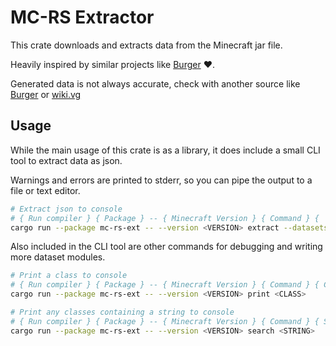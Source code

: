# MC-RS Extractor

This crate downloads and extracts data from the Minecraft jar file.

Heavily inspired by similar projects like [Burger](https://github.com/Pokechu22/Burger) ❤️.

Generated data is not always accurate, check with another source like [Burger](https://github.com/Pokechu22/Burger) or [wiki.vg](https://wiki.vg/)

## Usage

While the main usage of this crate is as a library, it does include a small CLI tool to extract data as json.

Warnings and errors are printed to stderr, so you can pipe the output to a file or text editor.

```sh
# Extract json to console 
# { Run compiler } { Package } -- { Minecraft Version } { Command } {  List of dataset modules  }
cargo run --package mc-rs-ext -- --version <VERSION> extract --datasets diagnostics,info,etc...
```

Also included in the CLI tool are other commands for debugging and writing more dataset modules.

```sh
# Print a class to console
# { Run compiler } { Package } -- { Minecraft Version } { Command } { Class name }
cargo run --package mc-rs-ext -- --version <VERSION> print <CLASS>

# Print any classes containing a string to console
# { Run compiler } { Package } -- { Minecraft Version } { Command } { String }
cargo run --package mc-rs-ext -- --version <VERSION> search <STRING>
```